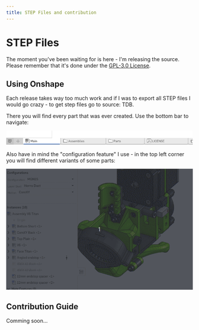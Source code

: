 ```yaml
---
title: STEP Files and contribution
---
```


# STEP Files

The moment you've been waiting for is here - I'm releasing the source. Please remember that it's done under the [GPL-3.0 License]({{config.repo_url}}/blob/master/LICENSE).

## Using Onshape

Each release takes way too much work and if I was to export all STEP files I would go crazy - to get step files go to source: TDB.

There you will find every part that was ever created. Use the bottom bar to navigate:

![](../assets/onshape_nav.png)

Also have in mind the "configuration feature" I use - in the top left corner you will find different variants of some parts:

![](../assets/onshape_config.gif)

## Contribution Guide

Comming soon...
